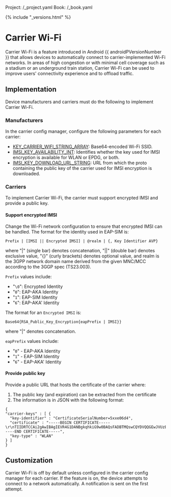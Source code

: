 Project: /_project.yaml
Book: /_book.yaml

{% include "_versions.html" %}

<!--
  Copyright 2018 The Android Open Source Project

  Licensed under the Apache License, Version 2.0 (the "License");
  you may not use this file except in compliance with the License.
  You may obtain a copy of the License at

      http://www.apache.org/licenses/LICENSE-2.0

  Unless required by applicable law or agreed to in writing, software
  distributed under the License is distributed on an "AS IS" BASIS,
  WITHOUT WARRANTIES OR CONDITIONS OF ANY KIND, either express or implied.
  See the License for the specific language governing permissions and
  limitations under the License.
-->

# Carrier Wi-Fi

Carrier Wi-Fi is a feature introduced in Android {{ androidPVersionNumber }}
that allows devices to automatically connect to carrier-implemented Wi-Fi
networks. In areas of high congestion or with minimal cell coverage such as a
stadium or an underground train station, Carrier Wi-Fi can be used to improve
users' connectivity experience and to offload traffic.

## Implementation

Device manufacturers and carriers must do the following to implement Carrier
Wi-Fi.

### Manufacturers

In the carrier config manager, configure the following parameters for each
carrier:

+   [KEY_CARRIER_WIFI_STRING_ARRAY](https://android.googlesource.com/platform/frameworks/base/+/master/telephony/java/android/telephony/CarrierConfigManager.java#1599):
    Base64-encoded Wi-Fi SSID.
+   [IMSI_KEY_AVAILABILITY_INT](https://android.googlesource.com/platform/frameworks/base/+/master/telephony/java/android/telephony/CarrierConfigManager.java#1830):
    Identifies whether the key used for IMSI encryption is available for WLAN or
    EPDG, or both.
+   [IMSI_KEY_DOWNLOAD_URL_STRING](https://android.googlesource.com/platform/frameworks/base/+/master/telephony/java/android/telephony/CarrierConfigManager.java#1823):
    URL from which the proto containing the public key of the carrier used for
    IMSI encryption is downloaded.

### Carriers

To implement Carrier Wi-Fi, the carrier must support encrypted IMSI and provide
a public key.

#### Support encrypted IMSI

Change the Wi-Fi network configuration to ensure that encrypted IMSI can be
handled. The format for the identity used in EAP-SIM is:

`Prefix | [IMSI || Encrypted IMSI] | @realm | {, Key Identifier AVP}`

where "|" (single bar) denotes concatenation, "||" (double bar) denotes
exclusive value, "{}" (curly brackets) denotes optional value, and realm is the
3GPP network domain name derived from the given MNC/MCC according to the 3GGP
spec (TS23.003).

`Prefix` values include:

+   "`\0`": Encrypted Identity
+   "`0`": EAP-AKA Identity
+   "`1`": EAP-SIM Identity
+   "`6`": EAP-AKA' Identity

The format for an `Encrypted IMSI` is:

`Base64{RSA_Public_Key_Encryption{eapPrefix | IMSI}}`

where "|" denotes concatenation.

`eapPrefix` values include:

+   "`0`" - EAP-AKA Identity
+   "`1`" - EAP-SIM Identity
+   "`6`" - EAP-AKA' Identity

#### Provide public key

Provide a public URL that hosts the certificate of the carrier where:

1.  The public key (and expiration) can be extracted from the certificate
1.  The information is in JSON with the following format:

```
{
"carrier-keys" : [ {
  "key-identifier" : "CertificateSerialNumber=5xxe06d4",
  "certificate" : "-----BEGIN CERTIFICATE-----\r\nTIIDRTCCAi2gAwIBAgIEVR4G1DANBgkqhkiG9w0BAQsFADBTMQswCQYDVQQGEwJVUzELMAkGA1UE\r\nCBMCTkExCzAJBgNVBAcTAk5BMQswCQYDVQQKEwJOQTELMAkGA1UECxMCTkExEDAOBgNVBAMTB1Rl\r\nc3RiT6N1/w==\r\n-----END CERTIFICATE-----",
  "key-type" : "WLAN"
} ]
}
```

## Customization

Carrier Wi-Fi is off by default unless configured in the carrier config manager
for each carrier. If the feature is on, the device attempts to connect to a
network automatically. A notification is sent on the first attempt.
